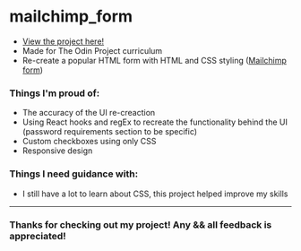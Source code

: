 # mailchimp_form

- <a href="https://kfig21.github.io/mailchimp_form/" target="_blank" rel="noopener noreferrer">View the project here!</a>
- Made for The Odin Project curriculum
- Re-create a popular HTML form with HTML and CSS styling (<a href="https://login.mailchimp.com/signup/" target="_blank" rel="noopener noreferrer">Mailchimp form</a>)

<h3> Things I'm proud of: </h3>

- The accuracy of the UI re-creaction
- Using React hooks and regEx to recreate the functionality behind the UI (password requirements section to be specific)
- Custom checkboxes using only CSS
- Responsive design

<h3> Things I need guidance with: </h3>

- I still have a lot to learn about CSS, this project helped improve my skills

-----------------------------

<h3>Thanks for checking out my project! Any && all feedback is appreciated!</h3>

